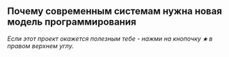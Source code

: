 ## Почему современным системам нужна новая модель программирования


_Если этот проект окажется полезным тебе - нажми на кнопочку **`★`** в правом верхнем углу._